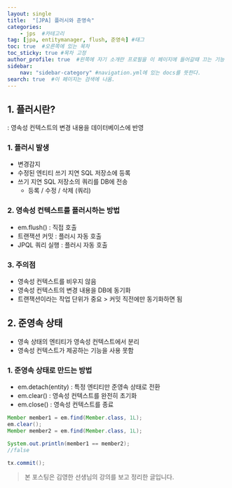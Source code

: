 ```yaml
---
layout: single
title:  "[JPA] 플러시와 준영속"
categories: 
    - jps  #카테고리
tag: [jpa, entitymanager, flush, 준영속] #태그
toc: true  #오른쪽에 있는 목차
toc_sticky: true #목차 고정
author_profile: true  #왼쪽에 자기 소개란 프로필을 이 페이지에 들어갈때 끄는 기능
sidebar:
    nav: "sidebar-category" #navigation.yml에 있는 docs를 뜻한다.
search: true  #이 페이지는 검색에 나옴.
---
```


## 1. 플러시란?
: 영속성 컨텍스트의 변경 내용을 데이터베이스에 반영

### 1. 플러시 발생
- 변경감지
- 수정된 엔티티 쓰기 지연 SQL 저장소에 등록
- 쓰기 지연 SQL 저장소의 쿼리를 DB에 전송
  - 등록 / 수정 / 삭제 (쿼리)

### 2. 영속성 컨텍스트를 플러시하는 방법
- em.flush() : 직접 호출
- 트랜잭션 커밋 : 플러시 자동 호출
- JPQL 쿼리 실행 : 플러시 자동 호출

### 3. 주의점
- 영속성 컨텍스트를 비우지 않음
- 영속성 컨텍스트의 변경 내용을 DB에 동기화
- 트랜잭션이라는 작업 단위가 중요 > 커밋 직전에만 동기화하면 됨

## 2. 준영속 상태
- 영속 상태의 엔티티가 영속성 컨텍스트에서 분리
- 영속성 컨텍스트가 제공하는 기능을 사용 못함
  
### 1. 준영속 상태로 만드는 방법
- em.detach(entity) : 특정 엔티티만 준영속 상태로 전환
- em.clear() : 영속성 컨텍스트를 완전히 초기화
- em.close() : 영속성 컨텍스트를 종료

```java
Member member1 = em.find(Member.class, 1L);
em.clear();
Member member2 = em.find(Member.class, 1L);

System.out.println(member1 == member2);
//false

tx.commit();
```

> 본 포스팅은 김영한 선생님의 강의를 보고 정리한 글입니다.